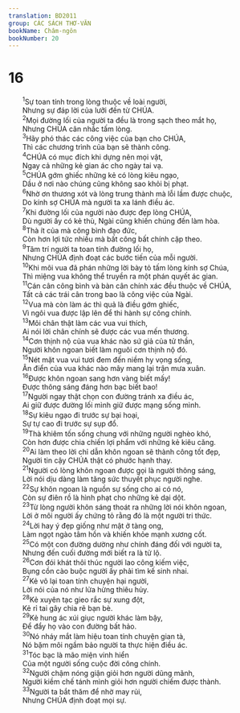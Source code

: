 ```yaml
---
translation: BD2011
group: CÁC SÁCH THƠ-VĂN
bookName: Châm-ngôn 
bookNumber: 20
---
```


<div class="title"><h1>16</h1></div>
<span class="verse ch_16_1">  <sup>1</sup>Sự toan tính trong lòng thuộc về loài người,<br/>  Nhưng sự đáp lời của lưỡi đến từ CHÚA.<br/></span>
<span class="verse ch_16_2">  <sup>2</sup>Mọi đường lối của người ta đều là trong sạch theo mắt họ,<br/>  Nhưng CHÚA cân nhắc tấm lòng.<br/></span>
<span class="verse ch_16_3">  <sup>3</sup>Hãy phó thác các công việc của bạn cho CHÚA,<br/>  Thì các chương trình của bạn sẽ thành công.<br/></span>
<span class="verse ch_16_4">  <sup>4</sup>CHÚA có mục đích khi dựng nên mọi vật,<br/>  Ngay cả những kẻ gian ác cho ngày tai vạ.<br/></span>
<span class="verse ch_16_5">  <sup>5</sup>CHÚA gớm ghiếc những kẻ có lòng kiêu ngạo,<br/>  Dầu ở nơi nào chúng cũng không sao khỏi bị phạt.<br/></span>
<span class="verse ch_16_6">  <sup>6</sup>Nhờ ơn thương xót và lòng trung thành mà lỗi lầm được chuộc,<br/>  Do kính sợ CHÚA mà người ta xa lánh điều ác.<br/></span>
<span class="verse ch_16_7">  <sup>7</sup>Khi đường lối của người nào được đẹp lòng CHÚA,<br/>  Dù người ấy có kẻ thù, Ngài cũng khiến chúng đến làm hòa.<br/></span>
<span class="verse ch_16_8">  <sup>8</sup>Thà ít của mà công bình đạo đức,<br/>  Còn hơn lợi tức nhiều mà bất công bất chính cặp theo.<br/></span>
<span class="verse ch_16_9">  <sup>9</sup>Tâm trí người ta toan tính đường lối họ,<br/>  Nhưng CHÚA định đoạt các bước tiến của mỗi người.<br/></span>
<span class="verse ch_16_10">  <sup>10</sup>Khi môi vua đã phán những lời bày tỏ tấm lòng kính sợ Chúa,<br/>  Thì miệng vua không thể truyền ra một phán quyết ác gian.<br/></span>
<span class="verse ch_16_11">  <sup>11</sup>Cán cân công bình và bàn cân chính xác đều thuộc về CHÚA,<br/>  Tất cả các trái cân trong bao là công việc của Ngài.<br/></span>
<span class="verse ch_16_12">  <sup>12</sup>Vua mà còn làm ác thì quả là điều gớm ghiếc,<br/>  Vì ngôi vua được lập lên để thi hành sự công chính.<br/></span>
<span class="verse ch_16_13">  <sup>13</sup>Môi chân thật làm các vua vui thích,<br/>  Ai nói lời chân chính sẽ được các vua mến thương.<br/></span>
<span class="verse ch_16_14">  <sup>14</sup>Cơn thịnh nộ của vua khác nào sứ giả của tử thần,<br/>  Người khôn ngoan biết làm nguôi cơn thịnh nộ đó.<br/></span>
<span class="verse ch_16_15">  <sup>15</sup>Nét mặt vua vui tươi đem đến niềm hy vọng sống,<br/>  Ân điển của vua khác nào mây mang lại trận mưa xuân.<br/></span>
<span class="verse ch_16_16">  <sup>16</sup>Ðược khôn ngoan sang hơn vàng biết mấy!<br/>  Ðược thông sáng đáng hơn bạc biết bao!<br/></span>
<span class="verse ch_16_17">  <sup>17</sup>Người ngay thật chọn con đường tránh xa điều ác,<br/>  Ai giữ được đường lối mình giữ được mạng sống mình.<br/></span>
<span class="verse ch_16_18">  <sup>18</sup>Sự kiêu ngạo đi trước sự bại hoại,<br/>  Sự tự cao đi trước sự sụp đổ.<br/></span>
<span class="verse ch_16_19">  <sup>19</sup>Thà khiêm tốn sống chung với những người nghèo khó,<br/>  Còn hơn được chia chiến lợi phẩm với những kẻ kiêu căng.<br/></span>
<span class="verse ch_16_20">  <sup>20</sup>Ai làm theo lời chỉ dẫn khôn ngoan sẽ thành công tốt đẹp,<br/>  Người tin cậy CHÚA thật có phước hạnh thay.<br/></span>
<span class="verse ch_16_21">  <sup>21</sup>Người có lòng khôn ngoan được gọi là người thông sáng,<br/>  Lời nói dịu dàng làm tăng sức thuyết phục người nghe.<br/></span>
<span class="verse ch_16_22">  <sup>22</sup>Sự khôn ngoan là nguồn sự sống cho ai có nó,<br/>  Còn sự điên rồ là hình phạt cho những kẻ dại dột.<br/></span>
<span class="verse ch_16_23">  <sup>23</sup>Từ lòng người khôn sáng thoát ra những lời nói khôn ngoan,<br/>  Lời ở môi người ấy chứng tỏ rằng đó là một người tri thức.<br/></span>
<span class="verse ch_16_24">  <sup>24</sup>Lời hay ý đẹp giống như mật ở tàng ong,<br/>  Làm ngọt ngào tâm hồn và khiến khỏe mạnh xương cốt.<br/></span>
<span class="verse ch_16_25">  <sup>25</sup>Có một con đường dường như chính đáng đối với người ta,<br/>  Nhưng đến cuối đường mới biết ra là tử lộ.<br/></span>
<span class="verse ch_16_26">  <sup>26</sup>Cơn đói khát thôi thúc người lao công kiếm việc,<br/>  Bụng cồn cào buộc người ấy phải tìm kế sinh nhai.<br/></span>
<span class="verse ch_16_27">  <sup>27</sup>Kẻ vô lại toan tính chuyện hại người,<br/>  Lời nói của nó như lửa hừng thiêu hủy.<br/></span>
<span class="verse ch_16_28">  <sup>28</sup>Kẻ xuyên tạc gieo rắc sự xung đột,<br/>  Kẻ rỉ tai gây chia rẽ bạn bè.<br/></span>
<span class="verse ch_16_29">  <sup>29</sup>Kẻ hung ác xúi giục người khác làm bậy,<br/>  Ðể đẩy họ vào con đường bất hảo.<br/></span>
<span class="verse ch_16_30">  <sup>30</sup>Nó nháy mắt làm hiệu toan tính chuyện gian tà,<br/>  Nó bặm môi ngầm bảo người ta thực hiện điều ác.<br/></span>
<span class="verse ch_16_31">  <sup>31</sup>Tóc bạc là mão miện vinh hiển<br/>  Của một người sống cuộc đời công chính.<br/></span>
<span class="verse ch_16_32">  <sup>32</sup>Người chậm nóng giận giỏi hơn người dũng mãnh,<br/>  Người kiềm chế tánh mình giỏi hơn người chiếm được thành.<br/></span>
<span class="verse ch_16_33">  <sup>33</sup>Người ta bắt thăm để nhờ may rủi,<br/>  Nhưng CHÚA định đoạt mọi sự.<br/></span>

